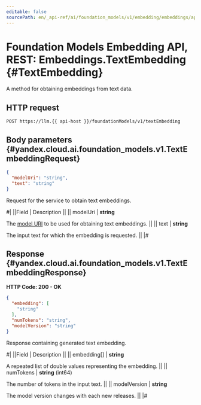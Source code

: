 ```yaml
---
editable: false
sourcePath: en/_api-ref/ai/foundation_models/v1/embedding/embeddings/api-ref/Embeddings/textEmbedding.md
---
```


# Foundation Models Embedding API, REST: Embeddings.TextEmbedding {#TextEmbedding}

A method for obtaining embeddings from text data.

## HTTP request

```
POST https://llm.{{ api-host }}/foundationModels/v1/textEmbedding
```

## Body parameters {#yandex.cloud.ai.foundation_models.v1.TextEmbeddingRequest}

```json
{
  "modelUri": "string",
  "text": "string"
}
```

Request for the service to obtain text embeddings.

#|
||Field | Description ||
|| modelUri | **string**

The [model URI](/docs/foundation-models/concepts/embeddings) to be used for obtaining text embeddings. ||
|| text | **string**

The input text for which the embedding is requested. ||
|#

## Response {#yandex.cloud.ai.foundation_models.v1.TextEmbeddingResponse}

**HTTP Code: 200 - OK**

```json
{
  "embedding": [
    "string"
  ],
  "numTokens": "string",
  "modelVersion": "string"
}
```

Response containing generated text embedding.

#|
||Field | Description ||
|| embedding[] | **string**

A repeated list of double values representing the embedding. ||
|| numTokens | **string** (int64)

The number of tokens in the input text. ||
|| modelVersion | **string**

The model version changes with each new releases. ||
|#